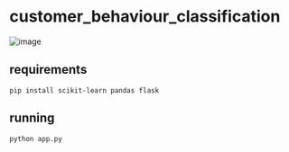 # customer_behaviour_classification
![image](https://user-images.githubusercontent.com/5492621/179391464-94e01d5c-97f1-42b8-8dd3-38bd56771b31.png)

## requirements
```
pip install scikit-learn pandas flask 
```

## running
```
python app.py
```
